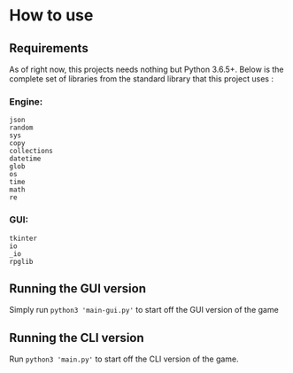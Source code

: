 # How to use

## Requirements

As of right now, this projects needs nothing but Python 3.6.5+. Below is the complete set of libraries from the standard library that this project uses :

### Engine:

```
json
random
sys
copy
collections
datetime
glob
os
time
math
re
```

### GUI:
```
tkinter
io
_io
rpglib
```

## Running the GUI version

Simply run `python3 'main-gui.py'` to start off the GUI version of the game

## Running the CLI version

Run `python3 'main.py'` to start off the CLI version of the game.
